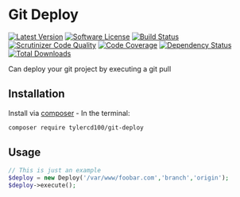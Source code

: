 # Git Deploy
[![Latest Version](https://img.shields.io/github/release/tylercd100/git-deploy.svg?style=flat-square)](https://github.com/tylercd100/git-deploy/releases)
[![Software License](https://img.shields.io/badge/license-MIT-brightgreen.svg?style=flat-square)](LICENSE.md)
[![Build Status](https://travis-ci.org/tylercd100/git-deploy.svg?branch=master)](https://travis-ci.org/tylercd100/git-deploy)
[![Scrutinizer Code Quality](https://scrutinizer-ci.com/g/tylercd100/git-deploy/badges/quality-score.png?b=master)](https://scrutinizer-ci.com/g/tylercd100/git-deploy/?branch=master)
[![Code Coverage](https://scrutinizer-ci.com/g/tylercd100/git-deploy/badges/coverage.png?b=master)](https://scrutinizer-ci.com/g/tylercd100/git-deploy/?branch=master)
[![Dependency Status](https://www.versioneye.com/user/projects/56f3252c35630e0029db0187/badge.svg?style=flat)](https://www.versioneye.com/user/projects/56f3252c35630e0029db0187)
[![Total Downloads](https://img.shields.io/packagist/dt/tylercd100/git-deploy.svg?style=flat-square)](https://packagist.org/packages/tylercd100/git-deploy)

Can deploy your git project by executing a git pull

## Installation

Install via [composer](https://getcomposer.org/) - In the terminal:
```bash
composer require tylercd100/git-deploy
```

## Usage

```php
// This is just an example
$deploy = new Deploy('/var/www/foobar.com','branch','origin');
$deploy->execute();
```

